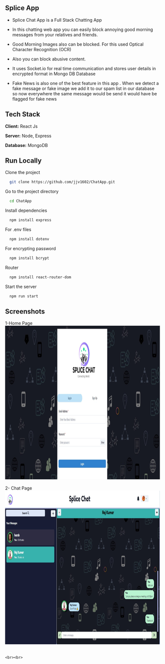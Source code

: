 
## Splice App

* Splice Chat App  is a Full Stack Chatting App

* In this chatting web app you can easily block annoying good morning messages from your relatives and friends.
* Good Morning Images also can be blocked.  For this used Optical Character Recognition (OCR) 
* Also you can block abusive content.
* It uses Socket.io for real time communication and stores user details in encrypted format in Mongo DB Database
* Fake News is also one of the best feature in this app . When we detect a fake message or fake image we add it to our spam list in our database so now everywhere the same message would be send it would have be flagged for fake news

## Tech Stack

**Client:** React Js

**Server:** Node, Express

**Database:** MongoDB




## Run Locally

Clone the project

```bash
  git clone https://github.com/jjv1602/ChatApp.git
```

Go to the project directory

```bash
  cd ChatApp
```

Install dependencies

```bash
  npm install express
```
For .env files 
```bash
  npm install dotenv
```
For encrypting password
```bash
  npm install bcrypt
```

Router
```bash
  npm install react-router-dom
```
Start the server

```bash
  npm run start
```


## Screenshots

1-Home Page
   <img src="/Images/loginsignuppg.jpg"  width="100%" height="500">
   <br><br>
2- Chat Page
     <img src="/Images/chat1.jpg"  width="100%" height="500">
    <br><br>
    

     
    <br><br>

